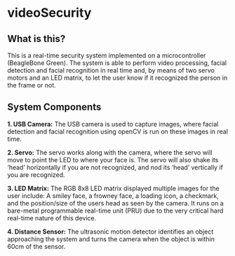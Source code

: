 # videoSecurity

## What is this? ##
This is a real-time security system implemented on a microcontroller (BeagleBone Green). The system is able to perform video processing, facial detection and facial recognition in real time and, by means of two servo motors and an LED matrix, to let the user know if it recognized the person in the frame or not.

## System Components ##
**1\. USB Camera:** The USB camera is used to capture images, where facial detection and facial recognition using openCV is run on these images in real time.

**2\. Servo:** The servo works along with the camera, where the servo will move to point the LED to where your face is. The servo will also shake its ‘head’ horizontally if you are not recognized, and nod its ‘head’ vertically if you are recognized.

**3\. LED Matrix:** The RGB 8x8 LED matrix displayed multiple images for the user include: A smiley face, a frowney face, a loading icon, a checkmark, and the position/size of the users head as seen by the camera. It runs on a bare-metal programmable real-time unit (PRU) due to the very critical hard real-time nature of this device.

**4\. Distance Sensor:** The ultrasonic motion detector identifies an object approaching the system and turns the camera when the object is within 60cm of the sensor.
